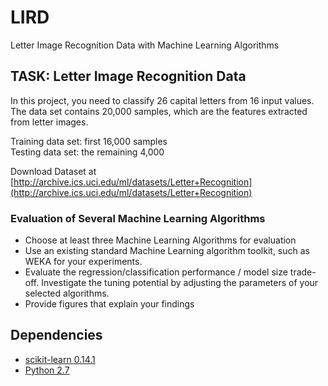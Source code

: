 LIRD
====

Letter Image Recognition Data with Machine Learning Algorithms


TASK: Letter Image Recognition Data
-----------------------------------

In this project, you need to classify 26 capital letters from 16 input values.
The data set contains 20,000 samples, which are the features extracted from
letter images.

Training data set: first 16,000 samples <br />
Testing data set: the remaining 4,000

Download Dataset at [http://archive.ics.uci.edu/ml/datasets/Letter+Recognition](http://archive.ics.uci.edu/ml/datasets/Letter+Recognition)


### Evaluation of Several Machine Learning Algorithms

* Choose at least three Machine Learning Algorithms for evaluation
* Use an existing standard Machine Learning algorithm toolkit, such as WEKA for
  your experiments.
* Evaluate the regression/classification performance / model size trade-off.
  Investigate the tuning potential by adjusting the parameters of your selected
  algorithms.
* Provide figures that explain your findings


Dependencies
------------
* [scikit-learn 0.14.1](http://scikit-learn.org/stable/install.html)
* [Python 2.7](http://python.org/download/releases/2.7/)
